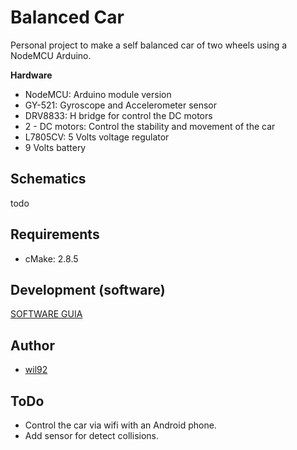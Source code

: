 # Balanced Car

Personal project to make a self balanced car of two wheels using a NodeMCU Arduino.

**Hardware**

- NodeMCU: Arduino module version
- GY-521: Gyroscope and Accelerometer sensor
- DRV8833: H bridge for control the DC motors
- 2 - DC motors: Control the stability and movement of the car
- L7805CV: 5 Volts voltage regulator
- 9 Volts battery

## Schematics

todo

## Requirements

- cMake: 2.8.5

## Development (software)

[SOFTWARE GUIA](SOFTWARE.md)

## Author

- [wil92](https://github.com/wil92)

## ToDo

- Control the car via wifi with an Android phone.
- Add sensor for detect collisions.
